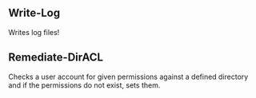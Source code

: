 Write-Log
---------
Writes log files!

Remediate-DirACL
----------------
Checks a user account for given permissions against a defined directory and if the permissions do not exist, sets them.

